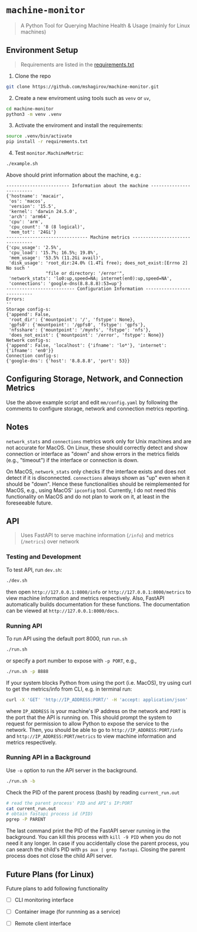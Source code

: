 # `machine-monitor` 

> A Python Tool for Querying Machine Health & Usage (mainly for Linux machines)

## Environment Setup

> Requirements are listed in the [requirements.txt](./requirements.txt)

1. Clone the repo

```bash
git clone https://github.com/mshagirov/machine-monitor.git
```

2. Create a new enviroment using tools such as `venv` or `uv`,

```bash
cd machine-monitor
python3 -m venv .venv
```

3. Activate the enviroment and install the requirements:

```bash
source .venv/bin/activate
pip install -r requirements.txt
```

4. Test `monitor.MachineMetric`:

```bash
./example.sh
```

Above should print information about the machine, e.g.:

```
------------------------ Information about the machine -------------------------
{'hostname': 'macair',
 'os': 'macos',
 'version': '15.5',
 'kernel': 'darwin 24.5.0',
 'arch': 'arm64',
 'cpu': 'arm',
 'cpu_count': '8 (8 logical)',
 'mem_tot': '24Gi'}
------------------------------- Machine metrics --------------------------------
{'cpu_usage': '2.5%',
 'cpu_load': '15.7%; 16.5%; 19.8%',
 'mem_usage': '53.5% (11.2Gi avail)',
 'disk_usage': 'root_dir:24.0% (1.4Ti free); does_not_exist:[Errno 2] No such '
               "file or directory: '/error'",
 'network_stats': 'lo0:up,speed=NA; internet(en0):up,speed=NA',
 'connections': 'google-dns(8.8.8.8):53=up'}
-------------------------- Configuration Information ---------------------------
Errors:
''
Storage config-s:
{'append': False,
 'root_dir': {'mountpoint': '/', 'fstype': None},
 'gpfs0': {'mountpoint': '/gpfs0', 'fstype': 'gpfs'},
 'nfsshare': {'mountpoint': '/mynfs', 'fstype': 'nfs'},
 'does_not_exist': {'mountpoint': '/error', 'fstype': None}}
Network config-s:
{'append': False, 'localhost': {'ifname': 'lo*'}, 'internet': {'ifname': 'en0'}}
Connection config-s:
{'google-dns': {'host': '8.8.8.8', 'port': 53}}
```

## Configuring Storage, Network, and Connection Metrics

Use the above example script and edit `mm/config.yaml` by following the comments to configure storage, network and connection metrics reporting.

## Notes

`network_stats` and `connections` metrics work only for Unix machines and are not accurate for MacOS. On Linux, these should correctly detect and show connection or interface as "down" and show errors in the metrics fields (e.g., "timeout") if the interface or connection is down.

On MacOS, `network_stats` only checks if the interface exists and does not detect if it is disconnected. `connections` always shown as "up" even when it should be "down". Hence these functionalities should be reimplemented for MacOS, e.g., using MacOS' `ipconfig` tool. Currently, I do not need this functionality on MacOS and do not plan to work on it, at least in the foreseeable future.

## API

> Uses FastAPI to serve machine information (`/info`) and metrics (`/metrics`) over network

### Testing and Development

To test API, run `dev.sh`:

```bash
./dev.sh
```

then open `http://127.0.0.1:8000/info` or `http://127.0.0.1:8000/metrics` to view machine information and metrics respectively. Also, FastAPI automatically builds documentation for these functions. The documentation can be viewed at `http://127.0.0.1:8000/docs`.

### Running API

To run API using the default port 8000, run `run.sh` 

```bash
./run.sh
```

or specify a port number to expose with `-p PORT`, e.g.,

```bash
./run.sh -p 8888
```

If your system blocks Python from using the port (i.e. MacOS), try using curl to get the metrics/info from CLI, e.g. in terminal run:

```bash
curl -X 'GET' 'http://IP_ADDRESS:PORT/' -H 'accept: application/json'
```

where `IP_ADDRESS` is your machine's IP address on the network and `PORT` is the port that the API is running on. This should prompt the system
to request for permission to allow Python to expose the service to the network. Then, you should be able to go to `http://IP_ADDRESS:PORT/info` and `http://IP_ADDRESS:PORT/metrics` to view machine information and metrics respectively.

### Running API in a Background

Use `-o` option to run the API server in the background.

```bash
./run.sh -b
```

Check the PID of the parent process (bash) by reading `current_run.out`

```bash
# read the parent process' PID and API's IP:PORT
cat current_run.out
# obtain fastapi process id (PID)
pgrep -P PARENT
```

The last command print the PID of the FastAPI server running in the background. You can kill this process with `kill -9 PID` when you do not need it any longer.
In case if you accidentally close the parent process, you can search the child's PID with `ps aux | grep fastapi`. Closing the parent process does not close the child
API server.

## Future Plans (for Linux)

Future plans to add following functionality

- [ ] CLI monitoring interface
- [ ] Container image (for runnning as a service)
- [ ] Remote client interface

